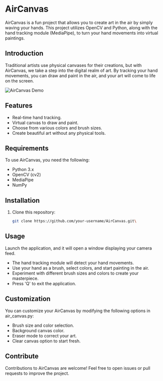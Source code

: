 # AirCanvas

AirCanvas is a fun project that allows you to create art in the air by simply waving your hands. This project utilizes OpenCV and Python, along with the hand tracking module (MediaPipe), to turn your hand movements into virtual paintings.

## Introduction

Traditional artists use physical canvases for their creations, but with AirCanvas, we take a step into the digital realm of art. By tracking your hand movements, you can draw and paint in the air, and your art will come to life on the screen.

![AirCanvas Demo](https://user-images.githubusercontent.com/82171169/171319029-c173b038-7ca2-45b5-a4c9-6a7d6d01b486.png)

## Features

- Real-time hand tracking.
- Virtual canvas to draw and paint.
- Choose from various colors and brush sizes.
- Create beautiful art without any physical tools.

## Requirements

To use AirCanvas, you need the following:

- Python 3.x
- OpenCV (cv2)
- MediaPipe
- NumPy

## Installation

1. Clone this repository:

   ```bash
   git clone https://github.com/your-username/AirCanvas.git\


## Usage
Launch the application, and it will open a window displaying your camera feed.
- The hand tracking module will detect your hand movements.
- Use your hand as a brush, select colors, and start painting in the air.
- Experiment with different brush sizes and colors to create your masterpiece.
- Press 'Q' to exit the application.
  
## Customization
You can customize your AirCanvas by modifying the following options in air_canvas.py:

- Brush size and color selection.
- Background canvas color.
- Eraser mode to correct your art.
- Clear canvas option to start fresh.
  
## Contribute
Contributions to AirCanvas are welcome! Feel free to open issues or pull requests to improve the project.
